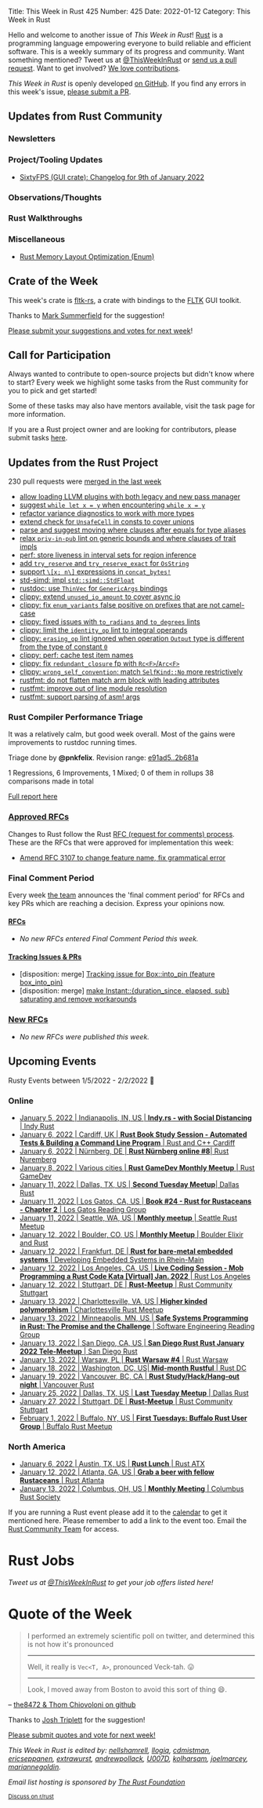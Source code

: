 Title: This Week in Rust 425
Number: 425
Date: 2022-01-12
Category: This Week in Rust

Hello and welcome to another issue of *This Week in Rust*!
[Rust](http://rust-lang.org) is a programming language empowering everyone to build reliable and efficient software.
This is a weekly summary of its progress and community.
Want something mentioned? Tweet us at [@ThisWeekInRust](https://twitter.com/ThisWeekInRust) or [send us a pull request](https://github.com/rust-lang/this-week-in-rust).
Want to get involved? [We love contributions](https://github.com/rust-lang/rust/blob/master/CONTRIBUTING.md).

*This Week in Rust* is openly developed [on GitHub](https://github.com/rust-lang/this-week-in-rust).
If you find any errors in this week's issue, [please submit a PR](https://github.com/rust-lang/this-week-in-rust/pulls).

## Updates from Rust Community

### Newsletters

### Project/Tooling Updates

* [SixtyFPS (GUI crate): Changelog for 9th of January 2022](https://sixtyfps.io/thisweek/2022-01-10.html)

### Observations/Thoughts

### Rust Walkthroughs

### Miscellaneous

* [Rust Memory Layout Optimization (Enum)](https://frehberg.com/2022/01/rust-memory-layout-optimization/)

## Crate of the Week

This week's crate is [fltk-rs](https://crates.io/crates/fltk), a crate with bindings to the [FLTK](https://github.com/fltk/fltk) GUI toolkit.

Thanks to [Mark Summerfield](https://users.rust-lang.org/t/crate-of-the-week/2704/999) for the suggestion!

[Please submit your suggestions and votes for next week][submit_crate]!

[submit_crate]: https://users.rust-lang.org/t/crate-of-the-week/2704

## Call for Participation

Always wanted to contribute to open-source projects but didn't know where to start?
Every week we highlight some tasks from the Rust community for you to pick and get started!

Some of these tasks may also have mentors available, visit the task page for more information.

If you are a Rust project owner and are looking for contributors, please submit tasks [here][guidelines].

[guidelines]: https://users.rust-lang.org/t/twir-call-for-participation/4821

## Updates from the Rust Project

230 pull requests were [merged in the last week][merged]

[merged]: https://github.com/search?q=is%3Apr+org%3Arust-lang+is%3Amerged+merged%3A2021-12-27..2022-01-03

* [allow loading LLVM plugins with both legacy and new pass manager](https://github.com/rust-lang/rust/pull/91125)
* [suggest `while let x = y` when encountering `while x = y`](https://github.com/rust-lang/rust/pull/92402)
* [refactor variance diagnostics to work with more types](https://github.com/rust-lang/rust/pull/89336)
* [extend check for `UnsafeCell` in consts to cover unions](https://github.com/rust-lang/rust/pull/90383)
* [parse and suggest moving where clauses after equals for type aliases](https://github.com/rust-lang/rust/pull/92118)
* [relax `priv-in-pub` lint on generic bounds and where clauses of trait impls](https://github.com/rust-lang/rust/pull/90586)
* [perf: store liveness in interval sets for region inference](https://github.com/rust-lang/rust/pull/90637)
* [add `try_reserve` and `try_reserve_exact` for `OsString`](https://github.com/rust-lang/rust/pull/92338)
* [support `\[x; n\]` expressions in `concat_bytes!`](https://github.com/rust-lang/rust/pull/92066)
* [std-simd: impl `std::simd::StdFloat`](https://github.com/rust-lang/portable-simd/pull/219)
* [rustdoc: use `ThinVec` for `GenericArgs` bindings](https://github.com/rust-lang/rust/pull/92395)
* [clippy: extend `unused_io_amount` to cover async io](https://github.com/rust-lang/rust-clippy/pull/8179)
* [clippy: fix `enum_variants` false positive on prefixes that are not camel-case](https://github.com/rust-lang/rust-clippy/pull/8127)
* [clippy: fixed issues with `to_radians` and `to_degrees` lints](https://github.com/rust-lang/rust-clippy/pull/8187)
* [clippy: limit the `identity_op` lint to integral operands](https://github.com/rust-lang/rust-clippy/pull/8183)
* [clippy: `erasing_op` lint ignored when operation `Output` type is different from the type of constant `0`](https://github.com/rust-lang/rust-clippy/pull/8204)
* [clippy: perf: cache test item names](https://github.com/rust-lang/rust-clippy/pull/8182)
* [clippy: fix `redundant_closure` fp with `Rc<F>`/`Arc<F>`](https://github.com/rust-lang/rust-clippy/pull/8193)
* [clippy: `wrong_self_convention`: match `SelfKind::No` more restrictively](https://github.com/rust-lang/rust-clippy/pull/8208)
* [rustfmt: do not flatten match arm block with leading attributes](https://github.com/rust-lang/rustfmt/pull/5158)
* [rustfmt: improve out of line module resolution](https://github.com/rust-lang/rustfmt/pull/5142)
* [rustfmt: support parsing of asm! args](https://github.com/rust-lang/rustfmt/pull/5156)

### Rust Compiler Performance Triage

It was a relatively calm, but good week overall. Most of the gains were improvements to rustdoc running times.

Triage done by **@pnkfelix**.
Revision range: [e91ad5..2b681a](https://perf.rust-lang.org/?start=e91ad5fc62bdee4a29c18baa5fad2ca42fc91bf4&end=2b681ac06b1a6b7ea39525e59363ffee0d1a68e5&absolute=false&stat=instructions%3Au)

1 Regressions, 6 Improvements, 1 Mixed; 0 of them in rollups
38 comparisons made in total

[Full report here](https://github.com/rust-lang/rustc-perf/blob/master/triage/2022-01-04.md)

### [Approved RFCs](https://github.com/rust-lang/rfcs/commits/master)

Changes to Rust follow the Rust [RFC (request for comments) process](https://github.com/rust-lang/rfcs#rust-rfcs). These
are the RFCs that were approved for implementation this week:

* [Amend RFC 3107 to change feature name, fix grammatical error](https://github.com/rust-lang/rfcs/pull/3212)

### Final Comment Period

Every week [the team](https://www.rust-lang.org/team.html) announces the
'final comment period' for RFCs and key PRs which are reaching a
decision. Express your opinions now.

#### [RFCs](https://github.com/rust-lang/rfcs/labels/final-comment-period)

* *No new RFCs entered Final Comment Period this week.*

#### [Tracking Issues & PRs](https://github.com/rust-lang/rust/issues?q=is%3Aopen+label%3Afinal-comment-period+sort%3Aupdated-desc)

* [disposition: merge] [Tracking issue for Box::into_pin (feature box_into_pin)](https://github.com/rust-lang/rust/issues/62370)
* [disposition: merge] [make Instant::{duration_since, elapsed, sub} saturating and remove workarounds](https://github.com/rust-lang/rust/pull/89926)

### [New RFCs](https://github.com/rust-lang/rfcs/pulls)

* *No new RFCs were published this week.*

## Upcoming Events

Rusty Events between 1/5/2022 - 2/2/2022 🦀

### Online

* [January 5, 2022 | Indianapolis, IN, US | **Indy.rs - with Social Distancing** | Indy Rust](https://www.meetup.com/indyrs/events/qwtdjsydccbhb/)
* [January 6, 2022 | Cardiff, UK | **Rust Book Study Session - Automated Tests & Building a Command Line Program** | Rust and C++ Cardiff](https://www.meetup.com/rust-and-c-plus-plus-in-cardiff/events/282667031/)
* [January 6, 2022 | Nürnberg, DE | **Rust Nürnberg online #8**| Rust Nuremberg](https://www.meetup.com/rust-noris/events/282344613/)
* [January 8, 2022 | Various cities | **Rust GameDev Monthly Meetup** | Rust GameDev](https://www.google.com/calendar/embed?src=apd9vmbc22egenmtu5l6c5jbfc%40group.calendar.google.com)
* [January 11, 2022 | Dallas, TX, US | **Second Tuesday Meetup**| Dallas Rust](https://www.meetup.com/Dallas-Rust/events/vqtjcsydccbpb/)
* [January 11, 2022 | Los Gatos, CA, US | **Book #24 - Rust for Rustaceans - Chapter 2** | Los Gatos Reading Group](https://www.meetup.com/Los-Gatos-Rust-Reading-Group/events/282813296)
* [January 11, 2022 | Seattle, WA, US | **Monthly meetup** | Seattle Rust Meetup](https://www.meetup.com/Seattle-Rust-Meetup/events/gskksrydccbpb/)
* [January 12, 2022 | Boulder, CO, US | **Monthly Meetup** | Boulder Elixir and Rust](https://www.meetup.com/boulder-elixir-rust/events/zvxcsrydccbqb/)
* [January 12, 2022 | Frankfurt, DE | **Rust for bare-metal embedded systems** | Developing Embedded Systems in Rhein-Main](https://www.meetup.com/Developing-Embedded-Systems-in-Rhein-Main/events/282321009)
* [January 12, 2022 | Los Angeles, CA, US | **Live Coding Session - Mob Programming a Rust Code Kata [Virtual] Jan. 2022** | Rust Los Angeles](https://www.meetup.com/Rust-Los-Angeles/events/282580016/)
* [January 12, 2022 | Stuttgart, DE | **Rust-Meetup** | Rust Community Stuttgart](https://www.meetup.com/Rust-Community-Stuttgart/events/gjrtqsydccbqb/)
* [January 13, 2022 | Charlottesville, VA, US | **Higher kinded polymorphism** | Charlottesville Rust Meetup](https://www.meetup.com/Charlottesville-Rust-Meetup/events/282990814)
* [January 13, 2022 | Minneapolis, MN, US | **Safe Systems Programming in Rust: The Promise and the Challenge** | Software Engineering Reading Group](https://www.meetup.com/meetup-group-bxuhnetv/events/282770888)
* [January 13, 2022 | San Diego, CA, US | **San Diego Rust Rust January 2022 Tele-Meetup** | San Diego Rust](https://www.meetup.com/San-Diego-Rust/events/283032744)
* [January 13, 2022 | Warsaw, PL | **Rust Warsaw #4** | Rust Warsaw](https://www.meetup.com/pl-PL/Rust-Warsaw/events/282879405/)
* [January 18, 2022 | Washington, DC, US| **Mid-month Rustful** | Rust DC](https://www.meetup.com/RustDC/events/vdhxgsydccbxb/)
* [January 19, 2022 | Vancouver, BC, CA | **Rust Study/Hack/Hang-out night** | Vancouver Rust](https://www.meetup.com/Vancouver-Rust/events/nwcmpsydccbzb)
* [January 25, 2022 | Dallas, TX, US | **Last Tuesday Meetup** | Dallas Rust](https://www.meetup.com/Dallas-Rust/events/jqxqwrydccbhc/)
* [January 27, 2022 | Stuttgart, DE | **Rust-Meetup** | Rust Community Stuttgart](https://www.meetup.com/Rust-Community-Stuttgart/events/282545254)
* [February 1, 2022 | Buffalo, NY, US | **First Tuesdays: Buffalo Rust User Group** | Buffalo Rust Meetup](https://www.meetup.com/Buffalo-Rust-Meetup/events/283011769)

### North America

* [January 6, 2022 | Austin, TX, US | **Rust Lunch** | Rust ATX](https://www.meetup.com/rust-atx/events/282756864/)
* [January 12, 2022 | Atlanta, GA, US | **Grab a beer with fellow Rustaceans** | Rust Atlanta](https://www.meetup.com/Rust-ATL/events/lhpkmsydccbqb/)
* [January 13, 2022 | Columbus, OH, US | **Monthly Meeting** | Columbus Rust Society](https://www.meetup.com/columbus-rs/events/dpkhgrydccbrb/)


If you are running a Rust event please add it to the [calendar] to get
it mentioned here. Please remember to add a link to the event too.
Email the [Rust Community Team][community] for access.

[calendar]: https://www.google.com/calendar/embed?src=apd9vmbc22egenmtu5l6c5jbfc%40group.calendar.google.com
[community]: mailto:community-team@rust-lang.org

# Rust Jobs

*Tweet us at [@ThisWeekInRust](https://twitter.com/ThisWeekInRust) to get your job offers listed here!*

# Quote of the Week

> I performed an extremely scientific poll on twitter, and determined this is not how it's pronounced
>
> ----
>
> Well, it really is `Vec<T, A>`, pronounced Veck-tah. 😛
>
> ----
>
> Look, I moved away from Boston to avoid this sort of thing 😄.

– [the8472 & Thom Chiovoloni on github](https://github.com/rust-lang/rust/pull/92463#discussion_r777059401)

Thanks to [Josh Triplett](https://users.rust-lang.org/t/twir-quote-of-the-week/328/1159) for the suggestion!

[Please submit quotes and vote for next week!](https://users.rust-lang.org/t/twir-quote-of-the-week/328)

*This Week in Rust is edited by: [nellshamrell](https://github.com/nellshamrell), [llogiq](https://github.com/llogiq), [cdmistman](https://github.com/cdmistman), [ericseppanen](https://github.com/ericseppanen), [extrawurst](https://github.com/extrawurst), [andrewpollack](https://github.com/andrewpollack), [U007D](https://github.com/U007D), [kolharsam](https://github.com/kolharsam), [joelmarcey](https://github.com/joelmarcey), [mariannegoldin](https://github.com/mariannegoldin).*

*Email list hosting is sponsored by [The Rust Foundation](https://foundation.rust-lang.org/)*

<small>[Discuss on r/rust](https://www.reddit.com/r/rust/comments/k5nsab/this_week_in_rust_367/)</small>
